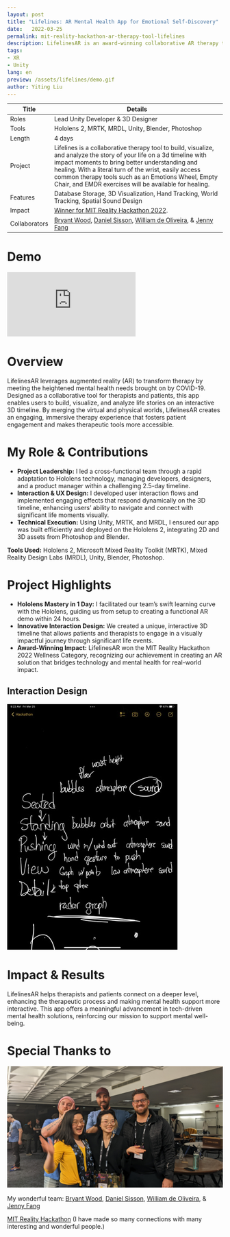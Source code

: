 ```yaml
---
layout: post
title: "Lifelines: AR Mental Health App for Emotional Self-Discovery"
date:   2022-03-25
permalink: mit-reality-hackathon-ar-therapy-tool-lifelines
description: LifelinesAR is an award-winning collaborative AR therapy tool designed to help users visualize and analyze their life stories on a 3D timeline. Winner of MIT Reality Hackathon 2022.
tags: 
- XR
- Unity
lang: en
preview: /assets/lifelines/demo.gif
author: Yiting Liu 
---
```


| Title                     | Details |
|---------------------------|-----------------------------------|
| Roles                     | Lead Unity Developer & 3D Designer |
| Tools                     | Hololens 2, MRTK, MRDL, Unity, Blender, Photoshop |                     
| Length                    | 4 days |
| Project                   | Lifelines is a collaborative therapy tool to build, visualize, and analyze the story of your life on a 3d timeline with impact moments to bring better understanding and healing. With a literal turn of the wrist, easily access common therapy tools such as an Emotions Wheel, Empty Chair, and EMDR exercises will be available for healing.|
| Features | Database Storage, 3D Visualization, Hand Tracking, World Tracking, Spatial Sound Design |
|Impact | [Winner for MIT Reality Hackathon 2022](https://devpost.com/software/lifelines).|
| Collaborators |[Bryant Wood](https://www.linkedin.com/in/bryantwood/), [Daniel Sisson](https://www.linkedin.com/in/danielsisson/), [William de Oliveira](https://www.linkedin.com/in/wdeoliveira/), & [Jenny Fang](https://www.linkedin.com/in/jenny-fang-396124aa/)|

# Demo
<div class="iframe-container">
<iframe class="responsive-iframe" src="https://player.vimeo.com/video/692623398" frameborder="0" allow="autoplay; fullscreen" allowfullscreen></iframe>
</div>


# Overview 
LifelinesAR leverages augmented reality (AR) to transform therapy by meeting the heightened mental health needs brought on by COVID-19. Designed as a collaborative tool for therapists and patients, this app enables users to build, visualize, and analyze life stories on an interactive 3D timeline. By merging the virtual and physical worlds, LifelinesAR creates an engaging, immersive therapy experience that fosters patient engagement and makes therapeutic tools more accessible.

# My Role & Contributions
- **Project Leadership:** I led a cross-functional team through a rapid adaptation to Hololens technology, managing developers, designers, and a product manager within a challenging 2.5-day timeline.
- **Interaction & UX Design:** I developed user interaction flows and implemented engaging effects that respond dynamically on the 3D timeline, enhancing users’ ability to navigate and connect with significant life moments visually.
- **Technical Execution:** Using Unity, MRTK, and MRDL, I ensured our app was built efficiently and deployed on the Hololens 2, integrating 2D and 3D assets from Photoshop and Blender.

**Tools Used:** Hololens 2, Microsoft Mixed Reality Toolkit (MRTK), Mixed Reality Design Labs (MRDL), Unity, Blender, Photoshop.


# Project Highlights

- **Hololens Mastery in 1 Day:** I facilitated our team’s swift learning curve with the Hololens, guiding us from setup to creating a functional AR demo within 24 hours.
- **Innovative Interaction Design:** We created a unique, interactive 3D timeline that allows patients and therapists to engage in a visually impactful journey through significant life events.
- **Award-Winning Impact:** LifelinesAR won the MIT Reality Hackathon 2022 Wellness Category, recognizing our achievement in creating an AR solution that bridges technology and mental health for real-world impact.

## Interaction Design 
<div class="img-container">
<img class="img-responsive" src="assets/lifelines/interaction.jpg">
</div>

# Impact & Results
LifelinesAR helps therapists and patients connect on a deeper level, enhancing the therapeutic process and making mental health support more interactive. This app offers a meaningful advancement in tech-driven mental health solutions, reinforcing our mission to support mental well-being.

# **Special Thanks to**

![assets/lifelines/grouppic.jpg](assets/lifelines/grouppic.jpg)

My wonderful team: [Bryant Wood](https://www.linkedin.com/in/bryantwood/), [Daniel Sisson](https://www.linkedin.com/in/danielsisson/), [William de Oliveira](https://www.linkedin.com/in/wdeoliveira/), & [Jenny Fang](https://www.linkedin.com/in/jenny-fang-396124aa/)

[MIT Reality Hackathon](https://www.mitrealityhack.com/) (I have made so many connections with many interesting and wonderful people.)